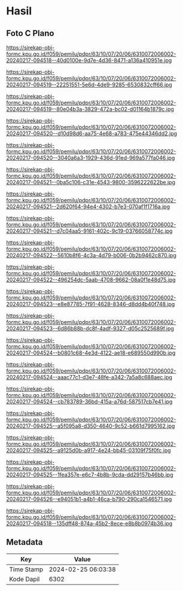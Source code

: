 # Hasil

## Foto C Plano

https://sirekap-obj-formc.kpu.go.id/f059/pemilu/pdpr/63/10/07/20/06/6310072006002-20240217-094518--40d0100e-9d7e-4d36-8471-a136a410951e.jpg

https://sirekap-obj-formc.kpu.go.id/f059/pemilu/pdpr/63/10/07/20/06/6310072006002-20240217-094519--22251551-5e6d-4de9-9285-6530832cff66.jpg

https://sirekap-obj-formc.kpu.go.id/f059/pemilu/pdpr/63/10/07/20/06/6310072006002-20240217-094519--80e04b3a-3829-472a-bc02-d01164b1879c.jpg

https://sirekap-obj-formc.kpu.go.id/f059/pemilu/pdpr/63/10/07/20/06/6310072006002-20240217-094520--d10d98d6-aa75-4e68-a783-475e44346dd2.jpg

https://sirekap-obj-formc.kpu.go.id/f059/pemilu/pdpr/63/10/07/20/06/6310072006002-20240217-094520--3040a6a3-1929-436d-91ed-969a577fa046.jpg

https://sirekap-obj-formc.kpu.go.id/f059/pemilu/pdpr/63/10/07/20/06/6310072006002-20240217-094521--0ba5c106-c31e-4543-9800-3596222622be.jpg

https://sirekap-obj-formc.kpu.go.id/f059/pemilu/pdpr/63/10/07/20/06/6310072006002-20240217-094521--2d620f64-94e4-4302-b7e3-070af1f1716a.jpg

https://sirekap-obj-formc.kpu.go.id/f059/pemilu/pdpr/63/10/07/20/06/6310072006002-20240217-094521--d7c04aa5-9161-402c-9c19-03766058774c.jpg

https://sirekap-obj-formc.kpu.go.id/f059/pemilu/pdpr/63/10/07/20/06/6310072006002-20240217-094522--5610b8f6-4c3a-4d79-b006-0b2b9462c870.jpg

https://sirekap-obj-formc.kpu.go.id/f059/pemilu/pdpr/63/10/07/20/06/6310072006002-20240217-094522--496254dc-5aab-4708-9662-08a0f1e48d75.jpg

https://sirekap-obj-formc.kpu.go.id/f059/pemilu/pdpr/63/10/07/20/06/6310072006002-20240217-094523--e8e87785-7f91-4628-8346-d8dd4b40f748.jpg

https://sirekap-obj-formc.kpu.go.id/f059/pemilu/pdpr/63/10/07/20/06/6310072006002-20240217-094523--6d86b88b-dc8f-4adf-9327-d05c2525689f.jpg

https://sirekap-obj-formc.kpu.go.id/f059/pemilu/pdpr/63/10/07/20/06/6310072006002-20240217-094524--b0801c68-4e3d-4122-ae18-e689550d990b.jpg

https://sirekap-obj-formc.kpu.go.id/f059/pemilu/pdpr/63/10/07/20/06/6310072006002-20240217-094524--aaac77c1-d3e7-48fe-a342-7a5a8c688aec.jpg

https://sirekap-obj-formc.kpu.go.id/f059/pemilu/pdpr/63/10/07/20/06/6310072006002-20240217-094524--cb783789-36bd-415a-a76d-587517cb7e41.jpg

https://sirekap-obj-formc.kpu.go.id/f059/pemilu/pdpr/63/10/07/20/06/6310072006002-20240217-094525--a5f095a8-d350-4640-9c52-b661d7995162.jpg

https://sirekap-obj-formc.kpu.go.id/f059/pemilu/pdpr/63/10/07/20/06/6310072006002-20240217-094525--a9125d0b-a917-4e24-bb45-03109f75f0fc.jpg

https://sirekap-obj-formc.kpu.go.id/f059/pemilu/pdpr/63/10/07/20/06/6310072006002-20240217-094525--1fea357e-e6c7-4b8b-9cda-dd29157b46bb.jpg

https://sirekap-obj-formc.kpu.go.id/f059/pemilu/pdpr/63/10/07/20/06/6310072006002-20240217-094526--e94051b1-a4b1-46ca-b790-290ca1546571.jpg

https://sirekap-obj-formc.kpu.go.id/f059/pemilu/pdpr/63/10/07/20/06/6310072006002-20240217-094518--135dff48-874a-45b2-8ece-e8b8b0974b36.jpg


## Metadata

| Key        | Value               |
| ---------- | ------------------- |
| Time Stamp | 2024-02-25 06:03:38 |
| Kode Dapil | 6302                |



